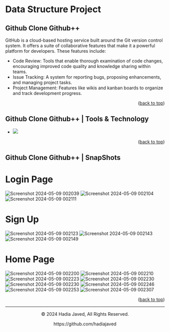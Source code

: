 # Data Structure Project
<a name="readme-top"></a>
## Github Clone Github++

<p> GitHub is a cloud-based hosting service built around the Git version control system. It offers a suite of collaborative features that make it a powerful platform for developers. These features include:
</p>
<ul>
  <li>Code Review: Tools that enable thorough examination of code changes, encouraging improved code quality and knowledge sharing within teams. </li>
  <li>Issue Tracking: A system for reporting bugs, proposing enhancements, and managing project tasks.</li>
  <li>Project Management: Features like wikis and kanban boards to organize and track development progress.</li>
</ul>

<p align="right">(<a href="#readme-top">back to top</a>)</p>

## Github Clone Github++ | Tools & Technology
* <img src="https://img.shields.io/badge/-C++-blue?logo=cplusplus" />



<p align="right">(<a href="#readme-top">back to top</a>)</p>


## Github Clone Github++ | SnapShots

# Login Page
![Screenshot 2024-05-09 002039](https://github.com/hadiajaved/Data_Project/assets/169299286/6831e9d2-a4d9-4ec6-8fa5-be5e3fe23d99)
![Screenshot 2024-05-09 002104](https://github.com/hadiajaved/Data_Project/assets/169299286/ca32d1d0-fe8d-4adc-b642-ed51abe2fd2b)
![Screenshot 2024-05-09 002111](https://github.com/hadiajaved/Data_Project/assets/169299286/8f0dad42-6b76-4333-af9d-ca350264a2de)






# Sign Up
![Screenshot 2024-05-09 002123](https://github.com/hadiajaved/Data_Project/assets/169299286/4dc9f97d-5464-4875-b543-25416fe48869)
![Screenshot 2024-05-09 002143](https://github.com/hadiajaved/Data_Project/assets/169299286/ee72d971-02d5-4aad-896e-b276d45895f8)
![Screenshot 2024-05-09 002149](https://github.com/hadiajaved/Data_Project/assets/169299286/1263ed7c-f053-42c1-8245-677da91892cb)




# Home Page
![Screenshot 2024-05-09 002200](https://github.com/hadiajaved/Data_Project/assets/169299286/6865ab88-08b0-49be-b563-78ed4b93d1b2)
![Screenshot 2024-05-09 002210](https://github.com/hadiajaved/Data_Project/assets/169299286/96437d2c-dcd5-424c-8655-3cd6e7d664f6)
![Screenshot 2024-05-09 002223](https://github.com/hadiajaved/Data_Project/assets/169299286/44d638db-76dd-406a-9641-1ff6218709e0)
![Screenshot 2024-05-09 002230](https://github.com/hadiajaved/Data_Project/assets/169299286/6c478fac-7dec-4594-af88-5304bf00d94f)
![Screenshot 2024-05-09 002230](https://github.com/hadiajaved/Data_Project/assets/169299286/82cd106c-ae5d-4c04-8581-998b27f523a1)
![Screenshot 2024-05-09 002246](https://github.com/hadiajaved/Data_Project/assets/169299286/c953e326-afa8-4e4b-8b4d-bf5436c8fa05)
![Screenshot 2024-05-09 002253](https://github.com/hadiajaved/Data_Project/assets/169299286/99963101-c64e-4a19-9c3e-cce3a1a0d337)
![Screenshot 2024-05-09 002307](https://github.com/hadiajaved/Data_Project/assets/169299286/4b456a4e-cfaf-4052-b548-4682a3813af8)










<p align="right">(<a href="#readme-top">back to top</a>)</p>

---
<p align="center"> © 2024 Hadia Javed, All Rights Reserved. </p>
<p align="center">
https://github.com/hadiajaved
</p>
